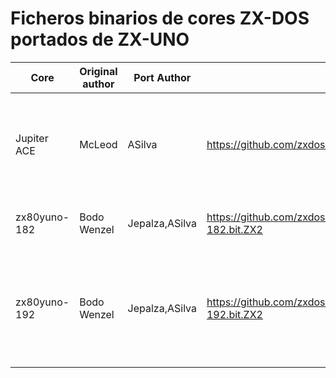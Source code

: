 # Ficheros binarios de cores ZX-DOS portados de ZX-UNO

| Core        | Original author   | Port Author     | DL                        | Notes
|-------------|-------------------|-----------------|---------------------------|---------------------------|
|Jupiter ACE  |McLeod             |ASilva           | https://github.com/zxdos/binaries/blob/master/tld_jace_v4.ZX2 | El fichero .bit no funciona si se carga directamente ya que requiere parámetros de la BIOS|
|zx80yuno-182 |Bodo Wenzel        |Jepalza,ASilva   | https://github.com/zxdos/binaries/blob/master/zx80yuno-182.bit.ZX2 | Portado con las columnas iguales al original|
|zx80yuno-192 |Bodo Wenzel        |Jepalza,ASilva   | https://github.com/zxdos/binaries/blob/master/zx80yuno-192.bit.ZX2 | Portado con 192 columnas para verlo relleno toda la pantalla en monitor pantalla ancha|
